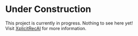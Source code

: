 # Under Construction
This project is currently in progress. Nothing to see here yet!  
Visit [XplicitRecAI](https://xplicitrecai.com/) for more information.
